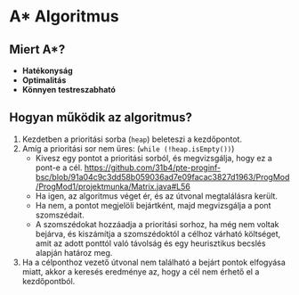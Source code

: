 # A* Algoritmus

## Miert A*?
- **Hatékonyság**
- **Optimalitás**
- **Könnyen testreszabható**

## Hogyan működik az algoritmus?
1. Kezdetben a prioritási sorba (`heap`) beleteszi a kezdőpontot.
2. Amíg a prioritási sor nem üres: (`while (!heap.isEmpty())`)
    - Kivesz egy pontot a prioritási sorból, és megvizsgálja, hogy ez a pont-e a cél.
https://github.com/31b4/pte-proginf-bsc/blob/91a04c9c3dd58b059036ad7e09facac3827d1963/ProgMod/ProgMod1/projektmunka/Matrix.java#L56
    - Ha igen, az algoritmus véget ér, és az útvonal megtalálásra került.
    - Ha nem, a pontot megjelöli bejártként, majd megvizsgálja a pont szomszédait.
    - A szomszédokat hozzáadja a prioritási sorhoz, ha még nem voltak bejárva, és kiszámítja a szomszédoktól a célhoz várható költséget, amit az adott ponttól való távolság és egy heurisztikus becslés alapján határoz meg.
3. Ha a célponthoz vezető útvonal nem található a bejárt pontok elfogyása miatt, akkor a keresés eredménye az, hogy a cél nem érhető el a kezdőpontból.
